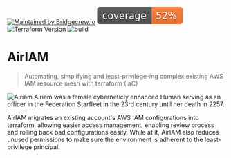 [![Maintained by Bridgecrew.io](https://img.shields.io/badge/maintained%20by-bridgecrew.io-blueviolet)](https://bridgecrew.io)
[![code_coverage](https://raw.githubusercontent.com/bridgecrewio/AirIAM/master/coverage.svg?sanitize=true)](https://github.com/bridgecrewio/AirIAM/actions?query=workflow%3Acoverage)
![Terraform Version](https://img.shields.io/badge/tf-%3E%3D0.12.0-blue.svg)
![build](https://github.com/bridgecrewio/AirIAM/workflows/build-and-test/badge.svg)

# AirIAM
> Automating, simplifying and least-privilege-ing complex existing AWS IAM resource mesh with terraform (IaC) 

![Airiam](https://www.syfy.com/sites/syfy/files/styles/2280x1280/public/2019/03/airiam_star_trek_disco1_header.jpg)
Airiam was a female cyberneticly enhanced Human serving as an officer in the Federation Starfleet in the 23rd century until her death in 2257.

AirIAM migrates an existing account's AWS IAM configurations into terraform, allowing easier access 
management, enabling review process and rolling back bad configurations easily.
While at it, AirIAM also reduces unused permissions to make sure the environment is adherent
to the least-privilege principal.

 